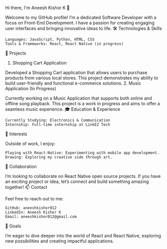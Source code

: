Hi there, I'm Aneesh Kishor K 👋

Welcome to my GitHub profile! I’m a dedicated Software Developer with a focus on Front-End Development. I have a passion for creating engaging user interfaces and bringing innovative ideas to life.
🛠️ Technologies & Skills

    Languages: JavaScript, Python, HTML, CSS
    Tools & Frameworks: React, React Native (in progress)

🚀 Projects
1. Shopping Cart Application

Developed a Shopping Cart application that allows users to purchase products from various local stores. This project demonstrates my ability to build user-friendly and functional e-commerce solutions.
2. Music Application (In Progress)

Currently working on a Music Application that supports both online and offline song playback. This project is a work in progress and aims to offer a seamless music experience.
🎓 Education & Experience

    Currently Studying: Electronics & Communication
    Internship: Full-time internship at LinkEZ Tech

🌟 Interests

Outside of work, I enjoy:

    Playing with React-Native: Experimenting with mobile app development.
    Drawing: Exploring my creative side through art.

💞️ Collaboration

I’m looking to collaborate on React Native open source projects. If you have an exciting project or idea, let’s connect and build something amazing together!
📫 Contact

Feel free to reach out to me:

    GitHub: aneeshkishor012
    LinkedIn: Aneesh Kishor K
    Email: aneeshkishor012@gmail.com

🎯 Goals

I’m eager to dive deeper into the world of React and React Native, exploring new possibilities and creating impactful applications.
